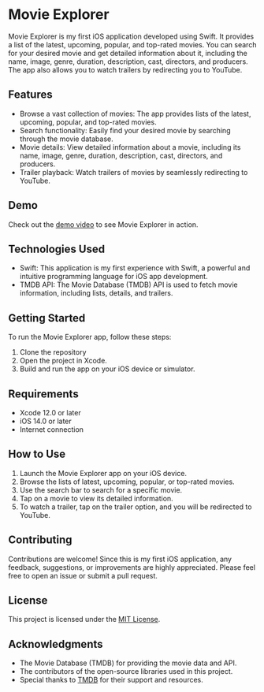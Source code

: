 # Movie Explorer

Movie Explorer is my first iOS application developed using Swift. It provides a list of the latest, upcoming, popular, and top-rated movies. You can search for your desired movie and get detailed information about it, including the name, image, genre, duration, description, cast, directors, and producers. The app also allows you to watch trailers by redirecting you to YouTube.

## Features

- Browse a vast collection of movies: The app provides lists of the latest, upcoming, popular, and top-rated movies.
- Search functionality: Easily find your desired movie by searching through the movie database.
- Movie details: View detailed information about a movie, including its name, image, genre, duration, description, cast, directors, and producers.
- Trailer playback: Watch trailers of movies by seamlessly redirecting to YouTube.

## Demo

Check out the [demo video](https://drive.google.com/file/d/1AFdPjtjzRh68hgE7QvW-SIfjD3KwvbhX/view?usp=sharing) to see Movie Explorer in action.

## Technologies Used

- Swift: This application is my first experience with Swift, a powerful and intuitive programming language for iOS app development.
- TMDB API: The Movie Database (TMDB) API is used to fetch movie information, including lists, details, and trailers.

## Getting Started

To run the Movie Explorer app, follow these steps:

1. Clone the repository
2. Open the project in Xcode.
3. Build and run the app on your iOS device or simulator.

## Requirements

- Xcode 12.0 or later
- iOS 14.0 or later
- Internet connection

## How to Use

1. Launch the Movie Explorer app on your iOS device.
2. Browse the lists of latest, upcoming, popular, or top-rated movies.
3. Use the search bar to search for a specific movie.
4. Tap on a movie to view its detailed information.
5. To watch a trailer, tap on the trailer option, and you will be redirected to YouTube.

## Contributing

Contributions are welcome! Since this is my first iOS application, any feedback, suggestions, or improvements are highly appreciated. Please feel free to open an issue or submit a pull request.

## License

This project is licensed under the [MIT License](LICENSE).

## Acknowledgments

- The Movie Database (TMDB) for providing the movie data and API.
- The contributors of the open-source libraries used in this project.
- Special thanks to [TMDB](https://www.themoviedb.org/) for their support and resources.
